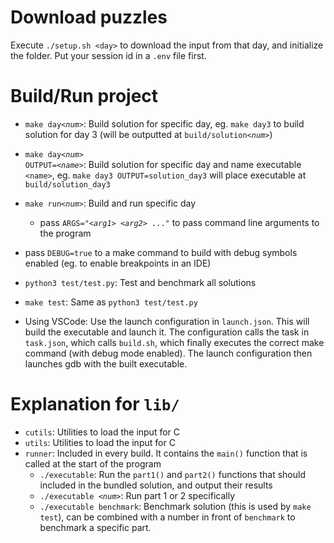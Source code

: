 # Download puzzles

Execute `./setup.sh <day>` to download the input from that day, and initialize the folder.
Put your session id in a `.env` file first.

# Build/Run project

- <code>make day<i>\<num></i></code>: Build solution for specific day, eg. `make day3` to build solution for day 3 (will be outputted at <code>build/solution<i>\<num></i></code>)

- <code>make day<i>\<num></i> OUTPUT=<i>\<name></i></code>: Build solution for specific day and name executable `<name>`, eg. `make day3 OUTPUT=solution_day3` will place executable at `build/solution_day3`

- <code>make run<i>\<num></i></code>: Build and run specific day

  - pass <code>ARGS="<i>\<arg1> \<arg2></i> ..."</code> to pass command line arguments to the program

- pass `DEBUG=true` to a make command to build with debug symbols enabled (eg. to enable breakpoints in an IDE)

- `python3 test/test.py`: Test and benchmark all solutions
- `make test`: Same as `python3 test/test.py`

- Using VSCode:
  Use the launch configuration in `launch.json`. This will build the executable and launch it. The configuration calls the task in `task.json`, which calls `build.sh`, which finally executes the correct make command (with debug mode enabled). The launch configuration then launches gdb with the built executable.

# Explanation for `lib/`

- `cutils`: Utilities to load the input for C
- `utils`: Utilities to load the input for C
- `runner`: Included in every build. It contains the `main()` function that is called at the start of the program
  - `./executable`: Run the `part1()` and `part2()` functions that should included in the bundled solution, and output their results
  - <code>./executable <i>\<num></i></code>: Run part 1 or 2 specifically
  - <code>./executable benchmark</code>: Benchmark solution (this is used by `make test`), can be combined with a number in front of `benchmark` to benchmark a specific part.
